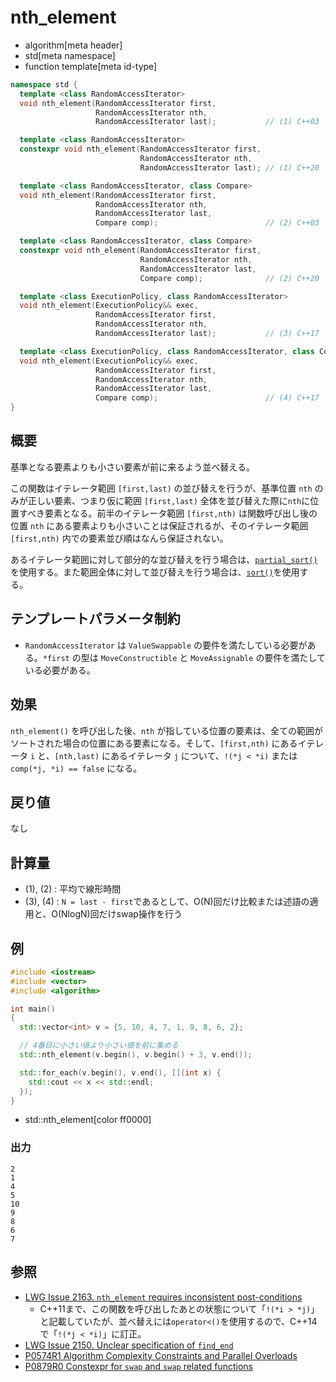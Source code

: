 # nth_element
* algorithm[meta header]
* std[meta namespace]
* function template[meta id-type]

```cpp
namespace std {
  template <class RandomAccessIterator>
  void nth_element(RandomAccessIterator first,
                   RandomAccessIterator nth,
                   RandomAccessIterator last);           // (1) C++03

  template <class RandomAccessIterator>
  constexpr void nth_element(RandomAccessIterator first,
                             RandomAccessIterator nth,
                             RandomAccessIterator last); // (1) C++20

  template <class RandomAccessIterator, class Compare>
  void nth_element(RandomAccessIterator first,
                   RandomAccessIterator nth,
                   RandomAccessIterator last,
                   Compare comp);                        // (2) C++03

  template <class RandomAccessIterator, class Compare>
  constexpr void nth_element(RandomAccessIterator first,
                             RandomAccessIterator nth,
                             RandomAccessIterator last,
                             Compare comp);              // (2) C++20

  template <class ExecutionPolicy, class RandomAccessIterator>
  void nth_element(ExecutionPolicy&& exec,
                   RandomAccessIterator first,
                   RandomAccessIterator nth,
                   RandomAccessIterator last);           // (3) C++17

  template <class ExecutionPolicy, class RandomAccessIterator, class Compare>
  void nth_element(ExecutionPolicy&& exec,
                   RandomAccessIterator first,
                   RandomAccessIterator nth,
                   RandomAccessIterator last,
                   Compare comp);                        // (4) C++17
}
```

## 概要
基準となる要素よりも小さい要素が前に来るよう並べ替える。

この関数はイテレータ範囲 `[first,last)` の並び替えを行うが、基準位置 `nth` のみが正しい要素、つまり仮に範囲 `[first,last)` 全体を並び替えた際に`nth`に位置すべき要素となる。前半のイテレータ範囲 `[first,nth)` は関数呼び出し後の位置 `nth` にある要素よりも小さいことは保証されるが、そのイテレータ範囲 `[first,nth)` 内での要素並び順はなんら保証されない。

あるイテレータ範囲に対して部分的な並び替えを行う場合は、[`partial_sort()`](partial_sort.md)を使用する。また範囲全体に対して並び替えを行う場合は、[`sort()`](sort.md)を使用する。


## テンプレートパラメータ制約
- `RandomAccessIterator` は `ValueSwappable` の要件を満たしている必要がある。`*first` の型は `MoveConstructible` と `MoveAssignable` の要件を満たしている必要がある。


## 効果
`nth_element()` を呼び出した後、`nth` が指している位置の要素は、全ての範囲がソートされた場合の位置にある要素になる。そして、`[first,nth)` にあるイテレータ `i` と、`[nth,last)` にあるイテレータ `j` について、`!(*j < *i)` または `comp(*j, *i) == false` になる。


## 戻り値
なし


## 計算量
- (1), (2) : 平均で線形時間
- (3), (4) : `N = last - first`であるとして、O(N)回だけ比較または述語の適用と、O(NlogN)回だけswap操作を行う


## 例
```cpp example
#include <iostream>
#include <vector>
#include <algorithm>

int main()
{
  std::vector<int> v = {5, 10, 4, 7, 1, 9, 8, 6, 2};

  // 4番目に小さい値より小さい値を前に集める
  std::nth_element(v.begin(), v.begin() + 3, v.end());

  std::for_each(v.begin(), v.end(), [](int x) {
    std::cout << x << std::endl;
  });
}
```
* std::nth_element[color ff0000]

### 出力
```
2
1
4
5
10
9
8
6
7
```

## 参照
- [LWG Issue 2163. `nth_element` requires inconsistent post-conditions](http://www.open-std.org/jtc1/sc22/wg21/docs/lwg-defects.html#2163)
    - C++11まで、この関数を呼び出したあとの状態について「`!(*i > *j)`」と記載していたが、並べ替えには`operator<()`を使用するので、C++14で「`!(*j < *i)`」に訂正。
- [LWG Issue 2150. Unclear specification of `find_end`](http://www.open-std.org/jtc1/sc22/wg21/docs/lwg-defects.html#2150)
- [P0574R1 Algorithm Complexity Constraints and Parallel Overloads](http://www.open-std.org/jtc1/sc22/wg21/docs/papers/2017/p0574r1.html)
- [P0879R0 Constexpr for `swap` and `swap` related functions](http://www.open-std.org/jtc1/sc22/wg21/docs/papers/2018/p0879r0.html)
